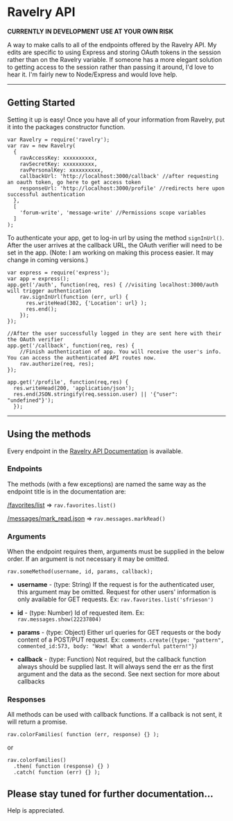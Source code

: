 # Ravelry API

**CURRENTLY IN DEVELOPMENT USE AT YOUR OWN RISK**

A way to make calls to all of the endpoints offered by the Ravelry API.
My edits are specific to using Express and storing OAuth tokens in the session rather than on the Ravelry variable. If someone has a more elegant solution to getting access to the session rather than passing it around, I'd love to hear it. I'm fairly new to Node/Express and would love help.

--------------------------------------------------------------------------------

## Getting Started

Setting it up is easy! Once you have all of your information from Ravelry, put it into the packages constructor function.

```
var Ravelry = require('ravelry');
var rav = new Ravelry(
  {
    ravAccessKey: xxxxxxxxxx,
    ravSecretKey: xxxxxxxxxx,
    ravPersonalKey: xxxxxxxxxx,
    callbackUrl: 'http://localhost:3000/callback' //after requesting an oauth token, go here to get access token
    responseUrl: 'http://localhost:3000/profile' //redirects here upon successful authentication
  },
  [
    'forum-write', 'message-write' //Permissions scope variables
  ]
);
```

To authenticate your app, get to log-in url by using the method `signInUrl()`. After the user arrives at the callback URL, the OAuth verifier will need to be set in the app. (Note: I am working on making this process easier. It may change in coming versions.)

```
var express = require('express');
var app = express();
app.get('/auth', function(req, res) { //visiting localhost:3000/auth will trigger authentication
    rav.signInUrl(function (err, url) {
      res.writeHead(302, {'Location': url} );
      res.end();
    });
});

//After the user successfully logged in they are sent here with their the OAuth verifier
app.get('/callback', function(req, res) {
    //Finish authentication of app. You will receive the user's info. You can access the authenticated API routes now.
    rav.authorize(req, res);
});

app.get('/profile', function(req,res) {
  res.writeHead(200, 'application/json');
  res.end(JSON.stringify(req.session.user) || '{"user": "undefined"}');
  });
```

--------------------------------------------------------------------------------

## Using the methods

Every endpoint in the [Ravelry API Documentation](http://www.ravelry.com/api) is available.

### Endpoints

The methods (with a few exceptions) are named the same way as the endpoint title is in the documentation are:

[/favorites/list](http://www.ravelry.com/api#favorites_list) => `rav.favorites.list()`

[/messages/mark_read.json](http://www.ravelry.com/api#messages_mark_read) => `rav.messages.markRead()`

### Arguments

When the endpoint requires them, arguments must be supplied in the below order. If an argument is not necessary it may be omitted.

```
rav.someMethod(username, id, params, callback);
```

- **username** - (type: String) If the request is for the authenticated user, this argument may be omitted. Request for other users' information is only available for GET requests. Ex: `rav.favorites.list('sfrieson')`

- **id** - (type: Number) Id of requested item. Ex: `rav.messages.show(22237804)`

- **params** - (type: Object) Either url queries for GET requests or the body content of a POST/PUT request. Ex: `comments.create({type: "pattern", commented_id:573, body: "Wow! What a wonderful pattern!"})`

- **callback** - (type: Function) Not required, but the callback function always should be supplied last. It will always send the err as the first argument and the data as the second. See next section for more about callbacks

### Responses

All methods can be used with callback functions. If a callback is not sent, it will return a promise.

```
rav.colorFamilies( function (err, response) {} );
```

or

```
rav.colorFamilies()
  .then( function (response) {} )
  .catch( function (err) {} );
```

## Please stay tuned for further documentation...

Help is appreciated.
